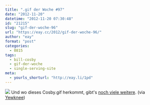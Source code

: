 ```yaml
---
title: ".gif der Woche #97"
date: "2012-11-20"
datetime: "2012-11-20 07:30:48"
id: "21215"
slug: "gif-der-woche-96"
url: "https://eay.cc/2012/gif-der-woche-96/"
author: "eay"
format: "post"
categories:
  - 0815
tags:
  - bill-cosby
  - gif-der-woche
  - single-serving-site
meta:
  - yourls_shorturl: "http://eay.li/1pd"
---
```


![](https://eay.cc/uploads/2012/cosby.gif) Und wo dieses Cosby.gif herkommt, gibt's [noch viele weitere](http://www.instantcosby.com/). (via [Yewknee](http://yewknee.com/blog/instant-cosby/))
